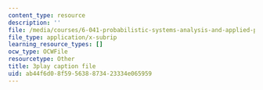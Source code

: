 ```yaml
---
content_type: resource
description: ''
file: /media/courses/6-041-probabilistic-systems-analysis-and-applied-probability-fall-2010/ab44f6d08f595638873423334e065959_TluTv5V0RmE.vtt
file_type: application/x-subrip
learning_resource_types: []
ocw_type: OCWFile
resourcetype: Other
title: 3play caption file
uid: ab44f6d0-8f59-5638-8734-23334e065959
---
```

